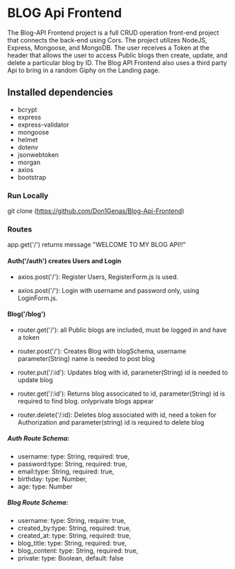 # BLOG Api Frontend

The Blog-API Frontend project is a full CRUD operation front-end project that connects the back-end using Cors. The project utilizes NodeJS, Express, Mongoose, and MongoDB.
The user receives a Token at the header that allows the  user to access Public blogs then create, update, and delete a particular blog by ID.
The Blog API Frontend also uses a third party Api to bring in a random Giphy on the Landing page.

## Installed dependencies

- bcrypt
- express
- express-validator
- mongoose
- helmet
- dotenv
- jsonwebtoken
- morgan
- axios
- bootstrap

### Run Locally

git clone (https://github.com/Don1Genas/Blog-Api-Frontend)

### Routes

app.get('/') returns message "WELCOME TO MY BLOG API!!"


#### Auth('/auth') creates Users and Login

- axios.post('/'): Register Users, RegisterForm.js is used. 

- axios.post('/'): Login with username and password only, using LoginForm.js. 


#### Blog('/blog')

- router.get('/'): all Public blogs are included, must be logged in and have a token

- router.post('/'): Creates Blog with blogSchema, username parameter(String) name is needed to post blog

- router.put('/:id'): Updates blog with id, parameter(String) id is needed to update blog

- router.get('/:id'): Returns blog associcated to id, parameter(String) id is required to find blog. onlyprivate blogs appear

- router.delete('/:id): Deletes blog associated with id, need a token for Authorization and parameter(string) id is required to delete blog


##### Auth Route Schema:

- username: type: String, required: true,
- password:type: String, required: true,
- email:type: String, required: true,
- birthday: type: Number, 
- age: type: Number

##### Blog Route Schema:

- username: type: String, require: true,
- created_by:type: String, required: true,
- created_at: type: String, required: true,
- blog_title: type: String, required: true,
- blog_content: type: String, required: true,
- private: type: Boolean, default: false

